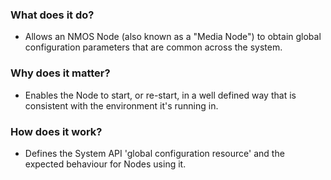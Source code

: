 ### What does it do?

- Allows an NMOS Node (also known as a "Media Node") to obtain global configuration parameters that are common across the system.

### Why does it matter?

- Enables the Node to start, or re-start, in a well defined way that is consistent with the environment it's running in.

### How does it work?

- Defines the System API 'global configuration resource' and the expected behaviour for Nodes using it.
